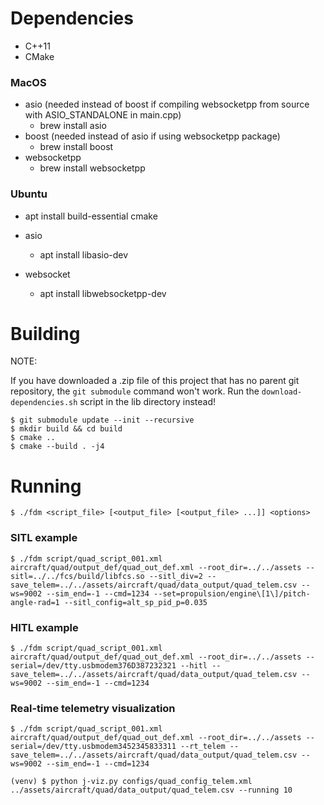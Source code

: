 # Dependencies

* C++11
* CMake

### MacOS

* asio (needed instead of boost if compiling websocketpp from source with ASIO_STANDALONE in main.cpp)
    * brew install asio
* boost (needed instead of asio if using websocketpp package)
    * brew install boost
* websocketpp
    * brew install websocketpp

### Ubuntu


* apt install build-essential cmake

* asio
    * apt install libasio-dev
* websocket
    * apt install libwebsocketpp-dev

# Building

NOTE:

If you have downloaded a .zip file of this project that has no parent git repository, the
`git submodule` command won't work. Run the `download-dependencies.sh` script in the lib
directory instead!

```
$ git submodule update --init --recursive
$ mkdir build && cd build
$ cmake ..
$ cmake --build . -j4
```

# Running

```
$ ./fdm <script_file> [<output_file> [<output_file> ...]] <options>
```

### SITL example


```
$ ./fdm script/quad_script_001.xml aircraft/quad/output_def/quad_out_def.xml --root_dir=../../assets --sitl=../../fcs/build/libfcs.so --sitl_div=2 --save_telem=../../assets/aircraft/quad/data_output/quad_telem.csv --ws=9002 --sim_end=-1 --cmd=1234 --set=propulsion/engine\[1\]/pitch-angle-rad=1 --sitl_config=alt_sp_pid_p=0.035
```

### HITL example


```
$ ./fdm script/quad_script_001.xml aircraft/quad/output_def/quad_out_def.xml --root_dir=../../assets --serial=/dev/tty.usbmodem376D387232321 --hitl --save_telem=../../assets/aircraft/quad/data_output/quad_telem.csv --ws=9002 --sim_end=-1 --cmd=1234
```

### Real-time telemetry visualization


```
$ ./fdm script/quad_script_001.xml aircraft/quad/output_def/quad_out_def.xml --root_dir=../../assets --serial=/dev/tty.usbmodem3452345833311 --rt_telem --save_telem=../../assets/aircraft/quad/data_output/quad_telem.csv --ws=9002 --sim_end=-1 --cmd=1234
```

```
(venv) $ python j-viz.py configs/quad_config_telem.xml ../assets/aircraft/quad/data_output/quad_telem.csv --running 10
```